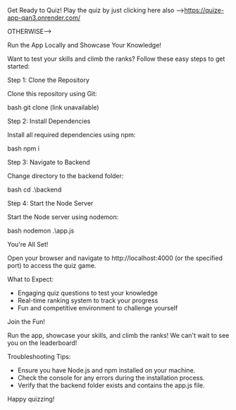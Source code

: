 Get Ready to Quiz!
Play the quiz by just clicking here also -->https://quize-app-qan3.onrender.com/


OTHERWISE-->

Run the App Locally and Showcase Your Knowledge!

Want to test your skills and climb the ranks? Follow these easy steps to get started:

Step 1: Clone the Repository

Clone this repository using Git:

bash
git clone (link unavailable)

Step 2: Install Dependencies

Install all required dependencies using npm:

bash
npm i

Step 3: Navigate to Backend

Change directory to the backend folder:

bash
cd .\backend

Step 4: Start the Node Server

Start the Node server using nodemon:

bash
nodemon .\app.js

You're All Set!

Open your browser and navigate to http://localhost:4000 (or the specified port) to access the quiz game.

What to Expect:

- Engaging quiz questions to test your knowledge
- Real-time ranking system to track your progress
- Fun and competitive environment to challenge yourself

Join the Fun!

Run the app, showcase your skills, and climb the ranks! We can't wait to see you on the leaderboard!

Troubleshooting Tips:

- Ensure you have Node.js and npm installed on your machine.
- Check the console for any errors during the installation process.
- Verify that the backend folder exists and contains the app.js file.

Happy quizzing!
